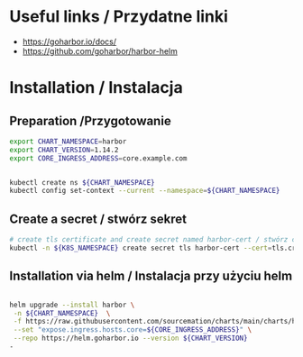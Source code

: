 # Useful links / Przydatne linki
- https://goharbor.io/docs/
- https://github.com/goharbor/harbor-helm

# Installation / Instalacja
## Preparation /Przygotowanie

```bash
export CHART_NAMESPACE=harbor
export CHART_VERSION=1.14.2
export CORE_INGRESS_ADDRESS=core.example.com


kubectl create ns ${CHART_NAMESPACE}
kubectl config set-context --current --namespace=${CHART_NAMESPACE}
```

## Create a secret / stwórz sekret

```bash
# create tls certificate and create secret named harbor-cert / stwórz certyfikat tls  i stwórz secret o nazwie harbor-cert
kubectl -n ${K8S_NAMESPACE} create secret tls harbor-cert --cert=tls.crt --key=tls.key
```


## Installation via helm / Instalacja przy użyciu helm

```bash

helm upgrade --install harbor \
 -n ${CHART_NAMESPACE}  \
 -f https://raw.githubusercontent.com/sourcemation/charts/main/charts/harbor/${CHART_VERSION}/values \
 --set "expose.ingress.hosts.core=${CORE_INGRESS_ADDRESS}" \
 --repo https://helm.goharbor.io --version ${CHART_VERSION}
- 
